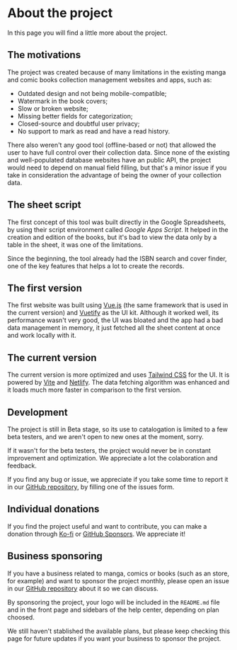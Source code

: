 # About the project

In this page you will find a little more about the project.

## The motivations

The project was created because of many limitations in the existing
manga and comic books collection management websites and apps, such as:

- Outdated design and not being mobile-compatible;
- Watermark in the book covers;
- Slow or broken website;
- Missing better fields for categorization;
- Closed-source and doubtful user privacy;
- No support to mark as read and have a read history.

There also weren't any good tool (offline-based or not) that allowed the user
to have full control over their collection data. Since none of the existing
and well-populated database websites have an public API, the project would
need to depend on manual field filling, but that's a minor issue if you
take in consideration the advantage of being the owner of your collection data.

## The sheet script

The first concept of this tool was built directly in the Google Spreadsheets,
by using their script environment called _Google Apps Script_. It helped
in the creation and edition of the books, but it's bad to view the data
only by a table in the sheet, it was one of the limitations.

Since the beginning, the tool already had the ISBN search and cover finder,
one of the key features that helps a lot to create the records.

## The first version

The first website was built using [Vue.js] (the same framework that is
used in the current version) and [Vuetify] as the UI kit. Although it
worked well, its performance wasn't very good, the UI was bloated
and the app had a bad data management in memory, it just fetched all
the sheet content at once and work locally with it.

[Vue.js]: https://vuejs.org/
[Vuetify]: https://vuetifyjs.com/

## The current version

The current version is more optimized and uses [Tailwind CSS] for the UI.
It is powered by [Vite] and [Netlify]. The data fetching algorithm was
enhanced and it loads much more faster in comparison to the first version.

[Tailwind CSS]: https://tailwindcss.com/
[Vite]: https://vitejs.dev/
[Netlify]: https://www.netlify.com/

## Development

The project is still in Beta stage, so its use to catalogation is limited
to a few beta testers, and we aren't open to new ones at the moment, sorry.

If it wasn't for the beta testers, the project would never be in constant
improvement and optimization. We appreciate a lot the colaboration and feedback.

If you find any bug or issue, we appreciate if you take some time to report
it in our [GitHub repository], by filling one of the issues form.

[GitHub repository]: https://github.com/alessandrojean/toshokan/issues/new/choose/

## Individual donations

If you find the project useful and want to contribute, you can make
a donation through [Ko-fi] or [GitHub Sponsors].
We appreciate it!

[Ko-fi]: https://ko-fi.com/alessandrojean/
[GitHub Sponsors]: https://github.com/sponsors/alessandrojean/

## Business sponsoring

If you have a business related to manga, comics or books (such as an store,
for example) and want to sponsor the project monthly, please open an issue
in our [GitHub repository] about it so we can discuss.

By sponsoring the project, your logo will be included in the `README.md`
file and in the front page and sidebars of the help center, depending
on plan choosed.

We still haven't stablished the available plans, but please keep checking
this page for future updates if you want your business to sponsor the project.

[GitHub repository]: https://github.com/alessandrojean/toshokan/issues/new/choose/
